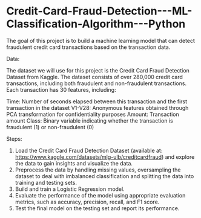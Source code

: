 # Credit-Card-Fraud-Detection---ML-Classification-Algorithm---Python
The goal of this project is to build a machine learning model that can detect fraudulent credit card transactions based on the transaction data.

Data:

The dataset we will use for this project is the Credit Card Fraud Detection Dataset from Kaggle. The dataset consists of over 280,000 credit card transactions, including both fraudulent and non-fraudulent transactions. Each transaction has 30 features, including:

Time: Number of seconds elapsed between this transaction and the first transaction in the dataset
V1-V28: Anonymous features obtained through PCA transformation for confidentiality purposes
Amount: Transaction amount
Class: Binary variable indicating whether the transaction is fraudulent (1) or non-fraudulent (0)


Steps:

1. Load the Credit Card Fraud Detection Dataset (available at: https://www.kaggle.com/datasets/mlg-ulb/creditcardfraud) and explore the data to gain insights and visualize the data.
2. Preprocess the data by handling missing values, oversampling the dataset to deal with imbalanced classification and splitting the data into training and testing sets.
3. Build and train a Logistic Regression model.
4. Evaluate the performance of the model using appropriate evaluation metrics, such as accuracy, precision, recall, and F1 score.
5. Test the final model on the testing set and report its performance.
